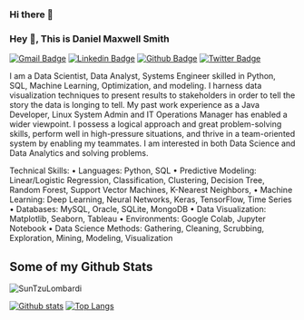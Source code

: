 ### Hi there 👋

### Hey 👋, This is Daniel Maxwell Smith
[![Gmail Badge](https://img.shields.io/badge/-danielmsmith1@gmail.com-c14438?style=flat&logo=Gmail&logoColor=white&link=mailto:danielmsmith1@gmail.com)](mailto:danielmsmith1@gmail.com) 
[![Linkedin Badge](https://img.shields.io/badge/-SunTzuLombardi-0072b1?style=flat&logo=Linkedin&logoColor=white&link=https://www.linkedin.com/in/SunTzuLombardi/)](https://www.linkedin.com/in/SunTzuLombardi/) [![Github Badge](https://img.shields.io/badge/-SunTzuLombardi-grey?style=flat&logo=github&logoColor=white&link=https://github.com/SunTzuLombardi/)](https://www.github.com/SunTzuLombardi/) [![Twitter Badge](https://img.shields.io/badge/-SunTzuLombardi-00acee?style=flat&logo=twitter&logoColor=white&link=https://twitter.com/SunTzuLombardi/)](https://www.twitter.com/SunTzuLombardi/) <p align='left'>I am a Data Scientist, Data Analyst, Systems Engineer skilled in Python, SQL, Machine Learning, Optimization, and modeling. I harness data visualization techniques to present results to stakeholders in order to tell the story the data is longing to tell. My past work experience as a Java Developer, Linux System Admin and IT Operations Manager has enabled a wider viewpoint.  I possess a logical approach and great problem-solving skills, perform well in high-pressure situations, and thrive in a team-oriented system by enabling my teammates. I am interested in both Data Science and Data Analytics and solving problems.

Technical Skills:
• Languages: Python, SQL
• Predictive Modeling: Linear/Logistic Regression, Classification, Clustering, Decision Tree, Random Forest, Support Vector Machines, K-Nearest Neighbors, 
• Machine Learning: Deep Learning, Neural Networks, Keras, TensorFlow, Time Series
• Databases: MySQL, Oracle, SQLite, MongoDB
• Data Visualization: Matplotlib, Seaborn, Tableau
• Environments: Google Colab, Jupyter Notebook
• Data Science Methods: Gathering, Cleaning, Scrubbing, Exploration, Mining, Modeling, Visualization</p>
## Some of my Github Stats
<p align=left> <img src=https://komarev.com/ghpvc/?username=SunTzuLombardi alt=SunTzuLombardi /> </p>

[![Github stats](https://github-readme-stats.vercel.app/api?username=SunTzuLombardi&show_icons=true&include_all_commits=true)](https://github.com/SunTzuLombardi/github-readme-stats)
[![Top Langs](https://github-readme-stats.vercel.app/api/top-langs/?username=SunTzuLombardi&layout=compact)](https://github.com/SunTzuLombardi/github-readme-stats)

<!--
**SunTzuLombardi/SunTzuLombardi** is a ✨ _special_ ✨ repository because its `README.md` (this file) appears on your GitHub profile.

Here are some ideas to get you started:

- 🔭 I’m currently working on ...
- 🌱 I’m currently learning ...
- 👯 I’m looking to collaborate on ...
- 🤔 I’m looking for help with ...
- 💬 Ask me about ...
- 📫 How to reach me: ...
- 😄 Pronouns: ...
- ⚡ Fun fact: ...
-->
